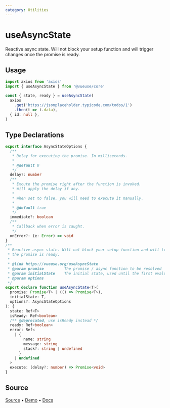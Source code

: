 ```yaml
---
category: Utilities
---
```


# useAsyncState

Reactive async state. Will not block your setup function and will trigger changes once the promise is ready.

## Usage

```ts
import axios from 'axios'
import { useAsyncState } from '@vueuse/core'

const { state, ready } = useAsyncState(
  axios
    .get('https://jsonplaceholder.typicode.com/todos/1')
    .then(t => t.data),
  { id: null },
)
```


<!--FOOTER_STARTS-->
## Type Declarations

```typescript
export interface AsyncStateOptions {
  /**
   * Delay for executing the promise. In milliseconds.
   *
   * @default 0
   */
  delay?: number
  /**
   * Excute the promise right after the function is invoked.
   * Will apply the delay if any.
   *
   * When set to false, you will need to execute it manually.
   *
   * @default true
   */
  immediate?: boolean
  /**
   * Callback when error is caught.
   */
  onError?: (e: Error) => void
}
/**
 * Reactive async state. Will not block your setup function and will triggers changes once
 * the promise is ready.
 *
 * @link https://vueuse.org/useAsyncState
 * @param promise         The promise / async function to be resolved
 * @param initialState    The initial state, used until the first evaluation finishes
 * @param options
 */
export declare function useAsyncState<T>(
  promise: Promise<T> | (() => Promise<T>),
  initialState: T,
  options?: AsyncStateOptions
): {
  state: Ref<T>
  isReady: Ref<boolean>
  /** @deprecated, use isReady instead */
  ready: Ref<boolean>
  error: Ref<
    | {
        name: string
        message: string
        stack?: string | undefined
      }
    | undefined
  >
  execute: (delay?: number) => Promise<void>
}
```

## Source

[Source](https://github.com/vueuse/vueuse/blob/main/packages/core/useAsyncState/index.ts) • [Demo](https://github.com/vueuse/vueuse/blob/main/packages/core/useAsyncState/demo.vue) • [Docs](https://github.com/vueuse/vueuse/blob/main/packages/core/useAsyncState/index.md)


<!--FOOTER_ENDS-->
